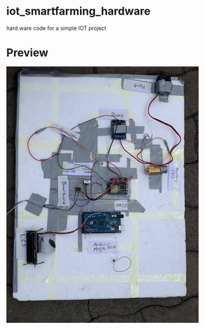 # iot_smartfarming_hardware
hard ware code for a simple IOT project

# Preview
![preview](preview.jpg)
